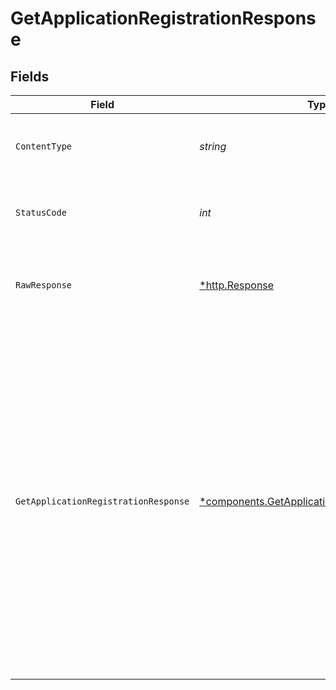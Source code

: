 # GetApplicationRegistrationResponse


## Fields

| Field                                                                                                                                                                                                                                                                                                                                                               | Type                                                                                                                                                                                                                                                                                                                                                                | Required                                                                                                                                                                                                                                                                                                                                                            | Description                                                                                                                                                                                                                                                                                                                                                         | Example                                                                                                                                                                                                                                                                                                                                                             |
| ------------------------------------------------------------------------------------------------------------------------------------------------------------------------------------------------------------------------------------------------------------------------------------------------------------------------------------------------------------------- | ------------------------------------------------------------------------------------------------------------------------------------------------------------------------------------------------------------------------------------------------------------------------------------------------------------------------------------------------------------------- | ------------------------------------------------------------------------------------------------------------------------------------------------------------------------------------------------------------------------------------------------------------------------------------------------------------------------------------------------------------------- | ------------------------------------------------------------------------------------------------------------------------------------------------------------------------------------------------------------------------------------------------------------------------------------------------------------------------------------------------------------------- | ------------------------------------------------------------------------------------------------------------------------------------------------------------------------------------------------------------------------------------------------------------------------------------------------------------------------------------------------------------------- |
| `ContentType`                                                                                                                                                                                                                                                                                                                                                       | *string*                                                                                                                                                                                                                                                                                                                                                            | :heavy_check_mark:                                                                                                                                                                                                                                                                                                                                                  | HTTP response content type for this operation                                                                                                                                                                                                                                                                                                                       |                                                                                                                                                                                                                                                                                                                                                                     |
| `StatusCode`                                                                                                                                                                                                                                                                                                                                                        | *int*                                                                                                                                                                                                                                                                                                                                                               | :heavy_check_mark:                                                                                                                                                                                                                                                                                                                                                  | HTTP response status code for this operation                                                                                                                                                                                                                                                                                                                        |                                                                                                                                                                                                                                                                                                                                                                     |
| `RawResponse`                                                                                                                                                                                                                                                                                                                                                       | [*http.Response](https://pkg.go.dev/net/http#Response)                                                                                                                                                                                                                                                                                                              | :heavy_check_mark:                                                                                                                                                                                                                                                                                                                                                  | Raw HTTP response; suitable for custom response parsing                                                                                                                                                                                                                                                                                                             |                                                                                                                                                                                                                                                                                                                                                                     |
| `GetApplicationRegistrationResponse`                                                                                                                                                                                                                                                                                                                                | [*components.GetApplicationRegistrationResponse](../../models/components/getapplicationregistrationresponse.md)                                                                                                                                                                                                                                                     | :heavy_minus_sign:                                                                                                                                                                                                                                                                                                                                                  | Details about an application registration.                                                                                                                                                                                                                                                                                                                          | {<br/>"id": "c300cc33-2d33-4754-b086-a98e0fcd36fb",<br/>"status": "approved",<br/>"application": {<br/>"id": "c15e2460-ba40-431d-9df0-4957fcff7cda",<br/>"name": "App 1"<br/>},<br/>"api": {<br/>"id": "86f637b7-cd95-478b-9b02-d770618f641c",<br/>"name": "Great Stuff",<br/>"version": "v1",<br/>"entity_type": "api"<br/>},<br/>"created_at": "2022-12-22T20:13:07.305Z",<br/>"updated_at": "2022-12-22T20:13:36.710Z"<br/>} |